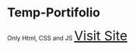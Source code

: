 # Temp-Portifolio
Only Html, CSS and JS
<a href="https://mohamedabdiaziz.github.io/Temp-Portifolio/" style="font-size:30px;text-align:center;">Visit Site</a>
